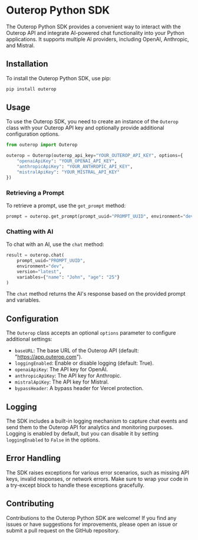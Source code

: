 # Outerop Python SDK

The Outerop Python SDK provides a convenient way to interact with the Outerop API and integrate AI-powered chat functionality into your Python applications. It supports multiple AI providers, including OpenAI, Anthropic, and Mistral.

## Installation

To install the Outerop Python SDK, use pip:

```bash
pip install outerop
```

## Usage

To use the Outerop SDK, you need to create an instance of the `Outerop` class with your Outerop API key and optionally provide additional configuration options.

```python
from outerop import Outerop

outerop = Outerop(outerop_api_key="YOUR_OUTEROP_API_KEY", options={
    "openaiApiKey": "YOUR_OPENAI_API_KEY",
    "anthropicApiKey": "YOUR_ANTHROPIC_API_KEY",
    "mistralApiKey": "YOUR_MISTRAL_API_KEY"
})
```

### Retrieving a Prompt

To retrieve a prompt, use the `get_prompt` method:

```python
prompt = outerop.get_prompt(prompt_uuid="PROMPT_UUID", environment="dev", version="latest")
```

### Chatting with AI

To chat with an AI, use the `chat` method:

```python
result = outerop.chat(
    prompt_uuid="PROMPT_UUID",
    environment="dev",
    version="latest",
    variables={"name": "John", "age": "25"}
)
```

The `chat` method returns the AI's response based on the provided prompt and variables.

## Configuration

The `Outerop` class accepts an optional `options` parameter to configure additional settings:

- `baseURL`: The base URL of the Outerop API (default: "https://app.outerop.com").
- `loggingEnabled`: Enable or disable logging (default: True).
- `openaiApiKey`: The API key for OpenAI.
- `anthropicApiKey`: The API key for Anthropic.
- `mistralApiKey`: The API key for Mistral.
- `bypassHeader`: A bypass header for Vercel protection.

## Logging

The SDK includes a built-in logging mechanism to capture chat events and send them to the Outerop API for analytics and monitoring purposes. Logging is enabled by default, but you can disable it by setting `loggingEnabled` to `False` in the options.

## Error Handling

The SDK raises exceptions for various error scenarios, such as missing API keys, invalid responses, or network errors. Make sure to wrap your code in a try-except block to handle these exceptions gracefully.

## Contributing

Contributions to the Outerop Python SDK are welcome! If you find any issues or have suggestions for improvements, please open an issue or submit a pull request on the GitHub repository.
